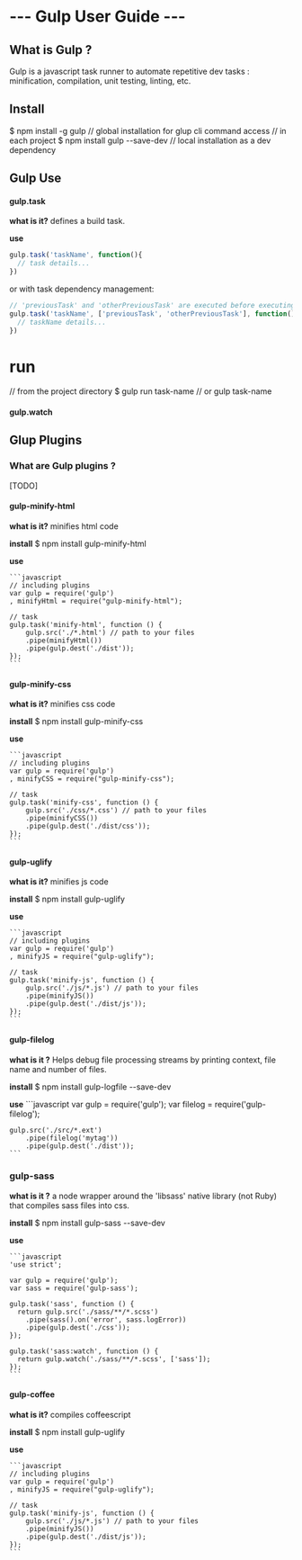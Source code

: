--- Gulp User Guide ---
=======================

What is Gulp ?
--------------
  Gulp is a javascript task runner to automate repetitive dev tasks : minification, compilation, unit testing, linting, etc.

Install
-------

  $ npm install -g gulp // global installation for glup cli command access
  // in each project
  $ npm install gulp --save-dev  // local installation as a dev dependency

Gulp Use
--------


#### gulp.task 
  **what is it?**
  defines a build task.

  **use**
  ```javascript
  gulp.task('taskName', function(){
    // task details...
  })
  ```
  or with task dependency management:
  ```javascript
  // 'previousTask' and 'otherPreviousTask' are executed before executing 'taskName'...
  gulp.task('taskName', ['previousTask', 'otherPreviousTask'], function(){
    // taskName details...
  })
  ```
  

  

  # run
  // from the project directory
  $ gulp run task-name  // or gulp task-name 

#### gulp.watch




Glup Plugins
-----------

### What are Gulp plugins ?
[TODO]

#### gulp-minify-html
  **what is it?**
  minifies html code

  **install**
  $ npm install gulp-minify-html

  **use**

    ```javascript
    // including plugins
    var gulp = require('gulp')
    , minifyHtml = require("gulp-minify-html");
    
    // task
    gulp.task('minify-html', function () {
        gulp.src('./*.html') // path to your files
        .pipe(minifyHtml())
        .pipe(gulp.dest('./dist'));
    });
    ```
#### gulp-minify-css
  **what is it?**
  minifies css code

  **install**
  $ npm install gulp-minify-css

  **use**

    ```javascript
    // including plugins
    var gulp = require('gulp')
    , minifyCSS = require("gulp-minify-css");
    
    // task
    gulp.task('minify-css', function () {
        gulp.src('./css/*.css') // path to your files
        .pipe(minifyCSS())
        .pipe(gulp.dest('./dist/css'));
    });
    ```
#### gulp-uglify
  **what is it?**
  minifies js code

  **install**
  $ npm install gulp-uglify

  **use**

    ```javascript
    // including plugins
    var gulp = require('gulp')
    , minifyJS = require("gulp-uglify");
    
    // task
    gulp.task('minify-js', function () {
        gulp.src('./js/*.js') // path to your files
        .pipe(minifyJS())
        .pipe(gulp.dest('./dist/js'));
    });
    ```

#### gulp-filelog
  **what is it ?**
  Helps debug file processing streams by printing context, file name and number of files.

  **install**
  $ npm install gulp-logfile --save-dev 

  **use**
    ```javascript 
    var gulp = require('gulp');
    var filelog = require('gulp-filelog');

    gulp.src('./src/*.ext')
        .pipe(filelog('mytag'))
        .pipe(gulp.dest('./dist'));
    ```

### gulp-sass
  **what is it ?**
  a node wrapper around the 'libsass' native library (not Ruby) that compiles sass files into css.
  
  **install**
  $ npm install gulp-sass --save-dev

  **use**

    ```javascript
    'use strict';

    var gulp = require('gulp');
    var sass = require('gulp-sass');

    gulp.task('sass', function () {
      return gulp.src('./sass/**/*.scss')
        .pipe(sass().on('error', sass.logError))
        .pipe(gulp.dest('./css'));
    });

    gulp.task('sass:watch', function () {
      return gulp.watch('./sass/**/*.scss', ['sass']);
    });
    ```

#### gulp-coffee
  **what is it?**
  compiles coffeescript

  **install**
  $ npm install gulp-uglify

  **use**

    ```javascript
    // including plugins
    var gulp = require('gulp')
    , minifyJS = require("gulp-uglify");
    
    // task
    gulp.task('minify-js', function () {
        gulp.src('./js/*.js') // path to your files
        .pipe(minifyJS())
        .pipe(gulp.dest('./dist/js'));
    });
    ```
